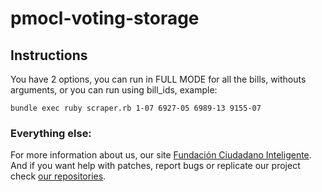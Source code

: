 pmocl-voting-storage
====================

## Instructions
You have 2 options, you can run in FULL MODE for all the bills, withouts arguments, or you can run using bill_ids, example:

    bundle exec ruby scraper.rb 1-07 6927-05 6989-13 9155-07


### Everything else:

For more information about us, our site [Fundación Ciudadano Inteligente](http://www.ciudadanointeligente.org/).
And if you want help with patches, report bugs or replicate our project check [our repositories](https://github.com/ciudadanointeligente/).
